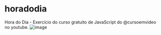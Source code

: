 # horadodia
Hora do Dia - Exercício do curso gratuito de JavaScript do @cursoemvideo no youtube.
![image](https://user-images.githubusercontent.com/97336674/157280074-40126668-66d8-4310-b4a7-87b9dbb474e9.png)
